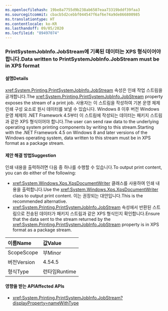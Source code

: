 ```yaml
---
ms.openlocfilehash: 19be8a7755d9b238ab6507eaa73319bddf39faa3
ms.sourcegitcommit: cbacb5d2cebbf044547f6af6e74a9de866800985
ms.translationtype: HT
ms.contentlocale: ko-KR
ms.lasthandoff: 09/05/2020
ms.locfileid: "89497074"
---
```

### <a name="data-written-to-printsystemjobinfojobstream-must-be-in-xps-format"></a><span data-ttu-id="09fe7-101">PrintSystemJobInfo.JobStream에 기록된 데이터는 XPS 형식이어야 합니다.</span><span class="sxs-lookup"><span data-stu-id="09fe7-101">Data written to PrintSystemJobInfo.JobStream must be in XPS format</span></span>

#### <a name="details"></a><span data-ttu-id="09fe7-102">설명</span><span class="sxs-lookup"><span data-stu-id="09fe7-102">Details</span></span>

<span data-ttu-id="09fe7-103"><xref:System.Printing.PrintSystemJobInfo.JobStream> 속성은 인쇄 작업 스트림을 공개합니다.</span><span class="sxs-lookup"><span data-stu-id="09fe7-103">The <xref:System.Printing.PrintSystemJobInfo.JobStream> property exposes the stream of a print job.</span></span> <span data-ttu-id="09fe7-104">사용자는 이 스트림을 작성하여 기본 운영 체제 인쇄 구성 요소로 원시 데이터를 보낼 수 있습니다. Windows 8 이후 버전 Windows 운영 체제의 .NET Framework 4.5부터 이 스트림에 작성되는 데이터는 패키지 스트림과 같은 XPS 형식이어야 합니다.</span><span class="sxs-lookup"><span data-stu-id="09fe7-104">The user can send raw data to the underlying operating system printing components by writing to this stream.Starting with the .NET Framework 4.5 on Windows 8 and later versions of the Windows operating system, data written to this stream must be in XPS format as a package stream.</span></span>

#### <a name="suggestion"></a><span data-ttu-id="09fe7-105">제안 해결 방법</span><span class="sxs-lookup"><span data-stu-id="09fe7-105">Suggestion</span></span>

<span data-ttu-id="09fe7-106">인쇄 내용을 출력하려면 다음 중 하나를 수행할 수 있습니다.</span><span class="sxs-lookup"><span data-stu-id="09fe7-106">To output print content, you can do either of the following:</span></span><ul><li><span data-ttu-id="09fe7-107"><xref:System.Windows.Xps.XpsDocumentWriter> 클래스를 사용하여 인쇄 내용을 출력합니다.</span><span class="sxs-lookup"><span data-stu-id="09fe7-107">Use the <xref:System.Windows.Xps.XpsDocumentWriter> class to output print content.</span></span> <span data-ttu-id="09fe7-108">이는 권장되는 대안입니다.</span><span class="sxs-lookup"><span data-stu-id="09fe7-108">This is the recommended alternative.</span></span></li><li><span data-ttu-id="09fe7-109"><xref:System.Printing.PrintSystemJobInfo.JobStream> 속성에서 반환된 스트림으로 전송된 데이터가 패키지 스트림과 같은 XPS 형식인지 확인합니다.</span><span class="sxs-lookup"><span data-stu-id="09fe7-109">Ensure that the data sent to the stream returned by the <xref:System.Printing.PrintSystemJobInfo.JobStream> property is in XPS format as a package stream.</span></span></li></ul>

| <span data-ttu-id="09fe7-110">이름</span><span class="sxs-lookup"><span data-stu-id="09fe7-110">Name</span></span>    | <span data-ttu-id="09fe7-111">값</span><span class="sxs-lookup"><span data-stu-id="09fe7-111">Value</span></span>       |
|:--------|:------------|
| <span data-ttu-id="09fe7-112">Scope</span><span class="sxs-lookup"><span data-stu-id="09fe7-112">Scope</span></span>   |<span data-ttu-id="09fe7-113">부</span><span class="sxs-lookup"><span data-stu-id="09fe7-113">Minor</span></span>|
|<span data-ttu-id="09fe7-114">버전</span><span class="sxs-lookup"><span data-stu-id="09fe7-114">Version</span></span>|<span data-ttu-id="09fe7-115">4.5</span><span class="sxs-lookup"><span data-stu-id="09fe7-115">4.5</span></span>|
|<span data-ttu-id="09fe7-116">형식</span><span class="sxs-lookup"><span data-stu-id="09fe7-116">Type</span></span>|<span data-ttu-id="09fe7-117">런타임</span><span class="sxs-lookup"><span data-stu-id="09fe7-117">Runtime</span></span>|

#### <a name="affected-apis"></a><span data-ttu-id="09fe7-118">영향을 받는 API</span><span class="sxs-lookup"><span data-stu-id="09fe7-118">Affected APIs</span></span>

- <xref:System.Printing.PrintSystemJobInfo.JobStream?displayProperty=nameWithType>

<!--

#### Affected APIs

- `P:System.Printing.PrintSystemJobInfo.JobStream`

-->
